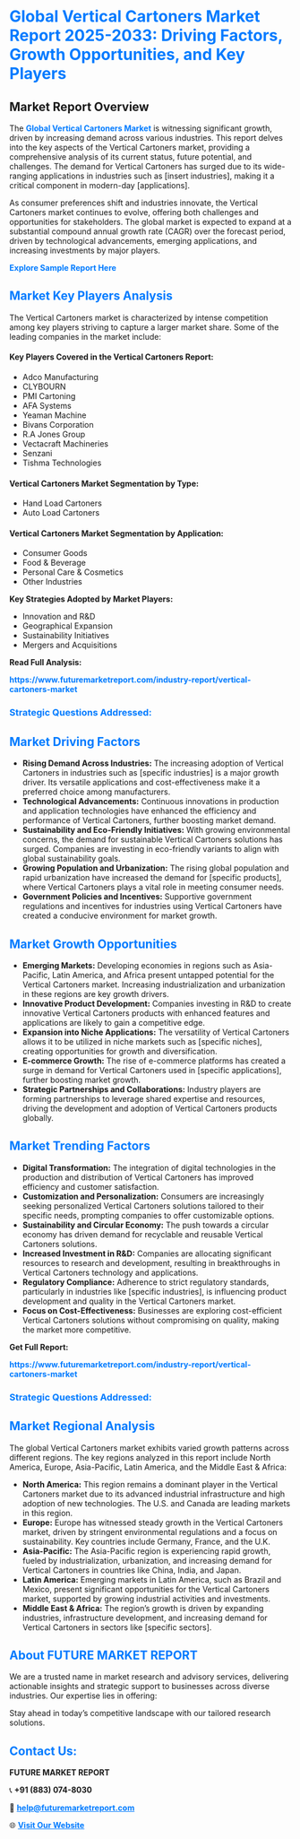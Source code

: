 <h1 style="color: #007BFF;">Global Vertical Cartoners Market Report 2025-2033: Driving Factors, Growth Opportunities, and Key Players</h1>

<section id="overview">
<h2>Market Report Overview</h2>
<p>The <a href="https://www.futuremarketreport.com/industry-report/vertical-cartoners-market" style="color: #007BFF; text-decoration: none;"><strong>Global Vertical Cartoners Market</strong></a> is witnessing significant growth, driven by increasing demand across various industries. This report delves into the key aspects of the Vertical Cartoners market, providing a comprehensive analysis of its current status, future potential, and challenges. The demand for Vertical Cartoners has surged due to its wide-ranging applications in industries such as [insert industries], making it a critical component in modern-day [applications].</p>
<p>As consumer preferences shift and industries innovate, the Vertical Cartoners market continues to evolve, offering both challenges and opportunities for stakeholders. The global market is expected to expand at a substantial compound annual growth rate (CAGR) over the forecast period, driven by technological advancements, emerging applications, and increasing investments by major players.</p>
</section>

<section id="overview">
<p><a href="https://www.futuremarketreport.com/request-sample/reportId=90529" style="color: #007BFF; text-decoration: none;"><strong>Explore Sample Report Here</strong></a></p>
</section>

<section id="key-players">
<h2 style="color: #007BFF;">Market Key Players Analysis</h2>
<p>The Vertical Cartoners market is characterized by intense competition among key players striving to capture a larger market share. Some of the leading companies in the market include:</p>
<h4>Key Players Covered in the Vertical Cartoners Report:</h4>
<ul><li>Adco Manufacturing</li><li>CLYBOURN</li><li>PMI Cartoning</li><li>AFA Systems</li><li>Yeaman Machine</li><li>Bivans Corporation</li><li>R.A Jones Group</li><li>Vectacraft Machineries</li><li>Senzani</li><li>Tishma Technologies</li></ul>
<h4>Vertical Cartoners Market Segmentation by Type:</h4>
<ul><li>Hand Load Cartoners</li><li>Auto Load Cartoners</li></ul>

<h4>Vertical Cartoners Market Segmentation by Application:</h4>
<ul><li>Consumer Goods</li><li>Food &amp; Beverage</li><li>Personal Care &amp; Cosmetics</li><li>Other Industries</li></ul>
<p><strong>Key Strategies Adopted by Market Players:</strong></p>
<ul>
<li>Innovation and R&D</li>
<li>Geographical Expansion</li>
<li>Sustainability Initiatives</li>
<li>Mergers and Acquisitions</li>
</ul>
</section>

<section>
<p><strong>Read Full Analysis: </strong></p><a href="https://www.futuremarketreport.com/industry-report/vertical-cartoners-market" style="color: #007BFF; text-decoration: none;"><strong>https://www.futuremarketreport.com/industry-report/vertical-cartoners-market</strong></a>
<h3 style="color: #007BFF;">Strategic Questions Addressed:</h3>
</section>

<section id="driving-factors">
<h2 style="color: #007BFF;">Market Driving Factors</h2>
<ul>
<li><strong>Rising Demand Across Industries:</strong> The increasing adoption of Vertical Cartoners in industries such as [specific industries] is a major growth driver. Its versatile applications and cost-effectiveness make it a preferred choice among manufacturers.</li>
<li><strong>Technological Advancements:</strong> Continuous innovations in production and application technologies have enhanced the efficiency and performance of Vertical Cartoners, further boosting market demand.</li>
<li><strong>Sustainability and Eco-Friendly Initiatives:</strong> With growing environmental concerns, the demand for sustainable Vertical Cartoners solutions has surged. Companies are investing in eco-friendly variants to align with global sustainability goals.</li>
<li><strong>Growing Population and Urbanization:</strong> The rising global population and rapid urbanization have increased the demand for [specific products], where Vertical Cartoners plays a vital role in meeting consumer needs.</li>
<li><strong>Government Policies and Incentives:</strong> Supportive government regulations and incentives for industries using Vertical Cartoners have created a conducive environment for market growth.</li>
</ul>
</section>

<section id="growth-opportunities">
<h2 style="color: #007BFF;">Market Growth Opportunities</h2>
<ul>
<li><strong>Emerging Markets:</strong> Developing economies in regions such as Asia-Pacific, Latin America, and Africa present untapped potential for the Vertical Cartoners market. Increasing industrialization and urbanization in these regions are key growth drivers.</li>
<li><strong>Innovative Product Development:</strong> Companies investing in R&D to create innovative Vertical Cartoners products with enhanced features and applications are likely to gain a competitive edge.</li>
<li><strong>Expansion into Niche Applications:</strong> The versatility of Vertical Cartoners allows it to be utilized in niche markets such as [specific niches], creating opportunities for growth and diversification.</li>
<li><strong>E-commerce Growth:</strong> The rise of e-commerce platforms has created a surge in demand for Vertical Cartoners used in [specific applications], further boosting market growth.</li>
<li><strong>Strategic Partnerships and Collaborations:</strong> Industry players are forming partnerships to leverage shared expertise and resources, driving the development and adoption of Vertical Cartoners products globally.</li>
</ul>
</section>

<section id="trending-factors">
<h2 style="color: #007BFF;">Market Trending Factors</h2>
<ul>
<li><strong>Digital Transformation:</strong> The integration of digital technologies in the production and distribution of Vertical Cartoners has improved efficiency and customer satisfaction.</li>
<li><strong>Customization and Personalization:</strong> Consumers are increasingly seeking personalized Vertical Cartoners solutions tailored to their specific needs, prompting companies to offer customizable options.</li>
<li><strong>Sustainability and Circular Economy:</strong> The push towards a circular economy has driven demand for recyclable and reusable Vertical Cartoners solutions.</li>
<li><strong>Increased Investment in R&D:</strong> Companies are allocating significant resources to research and development, resulting in breakthroughs in Vertical Cartoners technology and applications.</li>
<li><strong>Regulatory Compliance:</strong> Adherence to strict regulatory standards, particularly in industries like [specific industries], is influencing product development and quality in the Vertical Cartoners market.</li>
<li><strong>Focus on Cost-Effectiveness:</strong> Businesses are exploring cost-efficient Vertical Cartoners solutions without compromising on quality, making the market more competitive.</li>
</ul>
</section>

<section>
<p><strong>Get Full Report: </strong></p><a href="https://www.futuremarketreport.com/industry-report/vertical-cartoners-market" style="color: #007BFF; text-decoration: none;"><strong>https://www.futuremarketreport.com/industry-report/vertical-cartoners-market</strong></a>
<h3 style="color: #007BFF;">Strategic Questions Addressed:</h3>
</section>


<section id="regional-analysis">
<h2 style="color: #007BFF;">Market Regional Analysis</h2>
<p>The global Vertical Cartoners market exhibits varied growth patterns across different regions. The key regions analyzed in this report include North America, Europe, Asia-Pacific, Latin America, and the Middle East & Africa:</p>
<ul>
<li><strong>North America:</strong> This region remains a dominant player in the Vertical Cartoners market due to its advanced industrial infrastructure and high adoption of new technologies. The U.S. and Canada are leading markets in this region.</li>
<li><strong>Europe:</strong> Europe has witnessed steady growth in the Vertical Cartoners market, driven by stringent environmental regulations and a focus on sustainability. Key countries include Germany, France, and the U.K.</li>
<li><strong>Asia-Pacific:</strong> The Asia-Pacific region is experiencing rapid growth, fueled by industrialization, urbanization, and increasing demand for Vertical Cartoners in countries like China, India, and Japan.</li>
<li><strong>Latin America:</strong> Emerging markets in Latin America, such as Brazil and Mexico, present significant opportunities for the Vertical Cartoners market, supported by growing industrial activities and investments.</li>
<li><strong>Middle East & Africa:</strong> The region’s growth is driven by expanding industries, infrastructure development, and increasing demand for Vertical Cartoners in sectors like [specific sectors].</li>
</ul>
</section>

<footer>
<h2 style="color: #007BFF;">About FUTURE MARKET REPORT</h2>
<p>We are a trusted name in market research and advisory services, delivering actionable insights and strategic support to businesses across diverse industries. Our expertise lies in offering:</p>

<p>Stay ahead in today’s competitive landscape with our tailored research solutions.</p>

<h2 style="color: #007BFF;">Contact Us:</h2>
<p><strong>FUTURE MARKET REPORT</strong></p>
<p>📞 <strong>+91 (883) 074-8030</strong></p>
<p>📧 <strong><a href="mailto:help@futuremarketreport.com" style="color: #007BFF;">help@futuremarketreport.com</a></strong></p>
<p>🌐 <strong><a href="https://www.futuremarketreport.com/" style="color: #007BFF;">Visit Our Website</a></strong></p>
</footer>